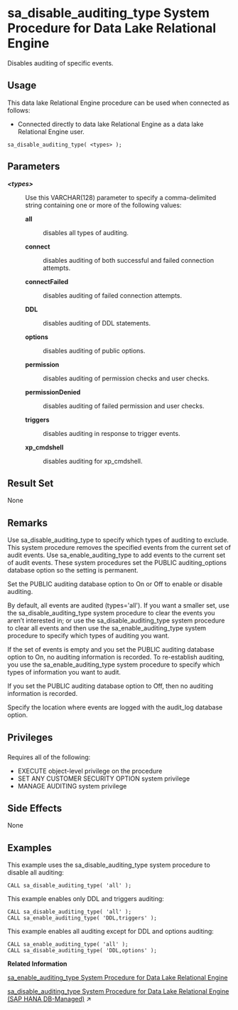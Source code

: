 <!-- loio3be5a6b16c5f1014ac1ca96bb9a4ce15 -->

# sa\_disable\_auditing\_type System Procedure for Data Lake Relational Engine

Disables auditing of specific events.



<a name="loio3be5a6b16c5f1014ac1ca96bb9a4ce15__section_rpg_3dw_f4b"/>

## Usage

This data lake Relational Engine procedure can be used when connected as follows:

-   Connected directly to data lake Relational Engine as a data lake Relational Engine user.



```
sa_disable_auditing_type( <types> );
```



<a name="loio3be5a6b16c5f1014ac1ca96bb9a4ce15__sa_disable_auditing_type_parm1"/>

## Parameters


<dl>
<dt><b>

*<types\>* 

</b></dt>
<dd>

Use this VARCHAR\(128\) parameter to specify a comma-delimited string containing one or more of the following values:


<dl>
<dt><b>

all

</b></dt>
<dd>

disables all types of auditing.



</dd><dt><b>

connect

</b></dt>
<dd>

disables auditing of both successful and failed connection attempts.



</dd><dt><b>

connectFailed

</b></dt>
<dd>

disables auditing of failed connection attempts.



</dd><dt><b>

DDL

</b></dt>
<dd>

disables auditing of DDL statements.



</dd><dt><b>

options

</b></dt>
<dd>

disables auditing of public options.



</dd><dt><b>

permission

</b></dt>
<dd>

disables auditing of permission checks and user checks.



</dd><dt><b>

permissionDenied

</b></dt>
<dd>

disables auditing of failed permission and user checks.



</dd><dt><b>

triggers

</b></dt>
<dd>

disables auditing in response to trigger events.



</dd><dt><b>

xp\_cmdshell

</b></dt>
<dd>

disables auditing for xp\_cmdshell.



</dd>
</dl>



</dd>
</dl>



<a name="loio3be5a6b16c5f1014ac1ca96bb9a4ce15__sa_disable_auditing_type_result1"/>

## Result Set

None



<a name="loio3be5a6b16c5f1014ac1ca96bb9a4ce15__sa_disable_auditing_type_remarks1"/>

## Remarks

Use sa\_disable\_auditing\_type to specify which types of auditing to exclude. This system procedure removes the specified events from the current set of audit events. Use sa\_enable\_auditing\_type to add events to the current set of audit events. These system procedures set the PUBLIC auditing\_options database option so the setting is permanent.

Set the PUBLIC auditing database option to On or Off to enable or disable auditing.

By default, all events are audited \(types='all'\). If you want a smaller set, use the sa\_disable\_auditing\_type system procedure to clear the events you aren’t interested in; or use the sa\_disable\_auditing\_type system procedure to clear all events and then use the sa\_enable\_auditing\_type system procedure to specify which types of auditing you want.

If the set of events is empty and you set the PUBLIC auditing database option to On, no auditing information is recorded. To re-establish auditing, you use the sa\_enable\_auditing\_type system procedure to specify which types of information you want to audit.

If you set the PUBLIC auditing database option to Off, then no auditing information is recorded.

Specify the location where events are logged with the audit\_log database option.



<a name="loio3be5a6b16c5f1014ac1ca96bb9a4ce15__sa_disable_auditing_type_priv1"/>

## Privileges



### 

Requires all of the following:

-   EXECUTE object-level privilege on the procedure
-   SET ANY CUSTOMER SECURITY OPTION system privilege
-   MANAGE AUDITING system privilege



<a name="loio3be5a6b16c5f1014ac1ca96bb9a4ce15__sa_disable_auditing_type_sideefects1"/>

## Side Effects

None



<a name="loio3be5a6b16c5f1014ac1ca96bb9a4ce15__sa_disable_auditing_type_example1"/>

## Examples

This example uses the sa\_disable\_auditing\_type system procedure to disable all auditing:

```
CALL sa_disable_auditing_type( 'all' );
```

This example enables only DDL and triggers auditing:

```
CALL sa_disable_auditing_type( 'all' );
CALL sa_enable_auditing_type( 'DDL,triggers' );
```

This example enables all auditing except for DDL and options auditing:

```
CALL sa_enable_auditing_type( 'all' );
CALL sa_disable_auditing_type( 'DDL,options' );
```

**Related Information**  


[sa\_enable\_auditing\_type System Procedure for Data Lake Relational Engine](sa-enable-auditing-type-system-procedure-for-data-lake-relational-engine-3be5b83.md "Specifies which events to include in auditing.")

[sa_disable_auditing_type System Procedure for Data Lake Relational Engine (SAP HANA DB-Managed)](https://help.sap.com/viewer/a898e08b84f21015969fa437e89860c8/2023_4_QRC/en-US/fd63ea1f8fb64064aee60207c5efbecb.html "Disables auditing of specific events.") :arrow_upper_right:

